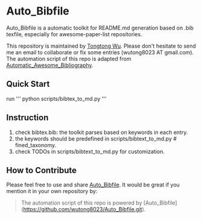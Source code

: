 # Auto_Bibfile
Auto_Bibfile is a automatic toolkit for README.md generation based on .bib texfile, especially for awesome-paper-list repositories.

This repository is maintained by [Tongtong Wu](https://wutong8023.site). Please don't hesitate to send me an email to collaborate or fix some entries (wutong8023 AT gmail.com). The automation script of this repo is adapted from [Automatic_Awesome_Bibliography](https://github.com/TLESORT/Automatic_Awesome_Bibliography).

## Quick Start
run 
'''
python scripts/bibtex_to_md.py
'''

## Instruction
1. check bibtex.bib: the toolkit parses based on keywords in each entry.
2. the keywords should be predefined in scripts/bibtext_to_md.py # fined_taxonomy.
3. check TODOs in scripts/bibtext_to_md.py for customization.

## How to Contribute
Please feel free to use and share [Auto_Bibfile](https://github.com/wutong8023/Auto_Bibfile.git). It would be great 
if you mention it in your own repository by:
> The automation script of this repo is powered by \[Auto_Bibfile\](https://github.com/wutong8023/Auto_Bibfile.git).
